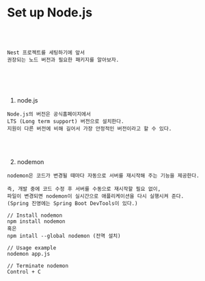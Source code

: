 # Set up Node.js

<br />
<br />

```
Nest 프로젝트를 세팅하기에 앞서
권장되는 노드 버전과 필요한 패키지를 알아보자.
```

<br />
<br />
<br />

1. node.js

```
Node.js의 버전은 공식홈페이지에서
LTS (Long term support) 버전으로 설치한다.
지원이 다른 버전에 비해 길어서 가장 안정적인 버전이라고 할 수 있다.
```

<br />
<br />

2. nodemon

```
nodemon은 코드가 변경될 때마다 자동으로 서버를 재시작해 주는 기능을 제공한다.

즉, 개발 중에 코드 수정 후 서버를 수동으로 재시작할 필요 없이,
파일이 변경되면 nodemon이 실시간으로 애플리케이션을 다시 실행시켜 준다.
(Spring 진영에는 Spring Boot DevTools이 있다.)
```

```npm
// Install nodemon
npm install nodemon
혹은
npm intall --global nodemon (전역 설치)

// Usage example
nodemon app.js

// Terminate nodemon
Control + C
```
